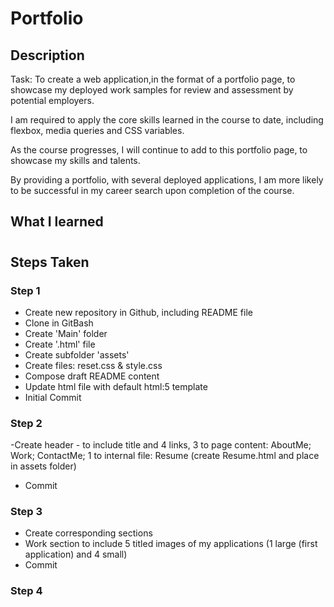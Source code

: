 # Portfolio
## Description
Task: To create a web application,in the format of a portfolio page, to showcase my deployed work samples for review and assessment by potential employers.

I am required to apply the core skills learned in the course to date, including flexbox, media queries and CSS variables.

As the course progresses, I will continue to add to this portfolio page, to showcase my skills and talents.

By providing a portfolio, with several deployed applications, I am more likely to be successful in my career search upon completion of the course.

## What I learned


#
## Steps Taken

### Step 1
- Create new repository in Github, including README file
- Clone in GitBash
- Create 'Main' folder
- Create '.html' file
- Create subfolder 'assets'
- Create files: reset.css & style.css
- Compose draft README content
- Update html file with default html:5 template
- Initial Commit
### Step 2
-Create header - to include title and 4 links, 3 to page content: AboutMe; Work; ContactMe; 1 to internal file: Resume (create Resume.html and place in assets folder)
- Commit
### Step 3
- Create corresponding sections
- Work section to include 5 titled images of my applications (1 large (first application) and 4 small)
- Commit
### Step 4

